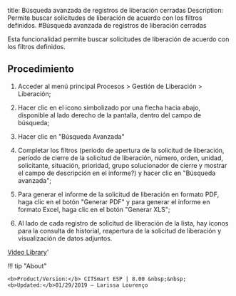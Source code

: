 title:  Búsqueda avanzada de registros de liberación cerradas 
Description: Permite buscar solicitudes de liberación de acuerdo con los filtros definidos. 
#Búsqueda avanzada de registros de liberación cerradas

Esta funcionalidad permite buscar solicitudes de liberación de acuerdo con los filtros definidos.

Procedimiento
-------------

1.  Acceder al menú principal Procesos \> Gestión de Liberación \> Liberación;

2.  Hacer clic en el icono simbolizado por una flecha hacia abajo, disponible al
    lado derecho de la pantalla, dentro del campo de búsqueda;

3.  Hacer clic en "Búsqueda Avanzada"

4.  Completar los filtros (periodo de apertura de la solicitud de liberación,
    período de cierre de la solicitud de liberación, número, orden, unidad,
    solicitante, situación, prioridad, grupo solucionador de cierre y mostrar el
    campo de descripción en el informe?) y hacer clic en "Búsqueda avanzada";

5.  Para generar el informe de la solicitud de liberación en formato PDF, haga
    clic en el botón "Generar PDF" y para generar el informe en formato Excel,
    haga clic en el botón "Generar XLS";

6.  Al lado de cada registro de solicitud de liberación de la lista, hay iconos
    para la consulta de historial, reapertura de la solicitud de liberación y
    visualización de datos adjuntos.

<i class='fa fa-youtube-play  fa-2x' style='color:#97ce17;vertical-align: middle;'> </i> [Video Library](https://www.youtube.com/playlist?list=PLB5qK2uzf2RPdiRF4nIuCkAvXedNFV-af)'

!!! tip "About"

    <b>Product/Version:</b> CITSmart ESP | 8.00 &nbsp;&nbsp;
    <b>Updated:</b>01/29/2019 – Larissa Lourenço

